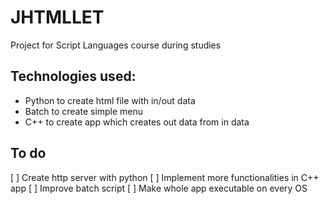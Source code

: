 # JHTMLLET
Project for Script Languages course during studies
## Technologies used: ##
* Python to create html file with in/out data
* Batch to create simple menu
* C++ to create app which creates out data from in data

## To do ##
[ ] Create http server with python
[ ] Implement more functionalities in C++ app
[ ] Improve batch script
[ ] Make whole app executable on every OS
